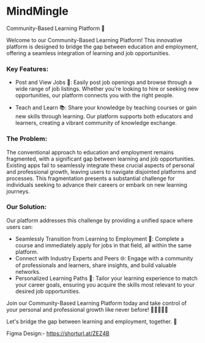 # MindMingle

Community-Based Learning Platform 🌟

Welcome to our Community-Based Learning Platform! This innovative platform is designed to bridge the gap between education and employment, offering a seamless integration of learning and job opportunities. 

### Key Features:
- Post and View Jobs 📝: Easily post job openings and browse through a wide range of job listings. Whether you're looking to hire or seeking new opportunities, our platform connects you with the right people.
  
- Teach and Learn 📚: Share your knowledge by teaching courses or gain new skills through learning. Our platform supports both educators and learners, creating a vibrant community of knowledge exchange.

### The Problem:
The conventional approach to education and employment remains fragmented, with a significant gap between learning and job opportunities. Existing apps fail to seamlessly integrate these crucial aspects of personal and professional growth, leaving users to navigate disjointed platforms and processes. This fragmentation presents a substantial challenge for individuals seeking to advance their careers or embark on new learning journeys.

### Our Solution:
Our platform addresses this challenge by providing a unified space where users can:
- Seamlessly Transition from Learning to Employment 🚀: Complete a course and immediately apply for jobs in that field, all within the same platform.
- Connect with Industry Experts and Peers 🌐: Engage with a community of professionals and learners, share insights, and build valuable networks.
- Personalized Learning Paths 🎯: Tailor your learning experience to match your career goals, ensuring you acquire the skills most relevant to your desired job opportunities.

Join our Community-Based Learning Platform today and take control of your personal and professional growth like never before! 🌱👩‍🏫👨‍💼

Let's bridge the gap between learning and employment, together. 💪

Figma  Design:-
https://shorturl.at/ZEZ4B




